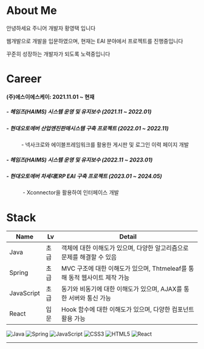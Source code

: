 # About Me

안녕하세요 주니어 개발자 황영택 입니다


웹개발으로 개발을 입문하였으며, 현재는 EAI 분야에서 프로젝트를 진행중입니다


꾸준히 성장하는 개발자가 되도록 노력중입니다

# Career
#### (주)에스이에스케이: 2021.11.01 ~ 현재 </br>
##### - 헤임즈(HAIMS) 시스템 운영 및 유지보수 (2021.11 ~ 2022.01) 


##### - 현대오토에버 산업엔진판매시스템 구축 프로젝트 (2022.01 ~ 2022.11)

  &nbsp;&nbsp;&nbsp;&nbsp;&nbsp;&nbsp;&nbsp;&nbsp;&nbsp;&nbsp;- 넥사크로와 에이블프레임워크를 활용한 게시판 및 로그인 이력 페이지 개발


##### - 헤임즈(HAIMS) 시스템 운영 및 유지보수 (2022.11 ~ 2023.01)


##### - 현대오토에버 차세대ERP EAI 구축 프로젝트 (2023.01 ~ 2024.05)


  &nbsp;&nbsp;&nbsp;&nbsp;&nbsp;&nbsp;&nbsp;&nbsp;&nbsp;&nbsp; - Xconnector을 활용하여 인터페이스 개발



# Stack
| Name       | Lv | Detail                                           |
|------------|----|--------------------------------------------------|
| Java       | 초급 | 객체에 대한 이해도가 있으며, 다양한 알고리즘으로 문제를 해결할 수 있음         |
| Spring     | 초급 | MVC 구조에 대한 이해도가 있으며, Thtmeleaf를 통해 동적 웹사이트 제작 가능 |
| JavaScript | 초급 | 동기와 비동기에 대한 이해도가 있으며, AJAX를 통한 서버와 통신 가능         |
| React      | 입문 | Hook 함수에 대한 이해도가 있으며, 다양한 컴포넌트 활용 가능             |

![Java](https://img.shields.io/badge/java-%23ED8B00.svg?style=for-the-badge&logo=java&logoColor=white)
![Spring](https://img.shields.io/badge/spring-%236DB33F.svg?style=for-the-badge&logo=spring&logoColor=white)
![JavaScript](https://img.shields.io/badge/javascript-%23323330.svg?style=for-the-badge&logo=javascript&logoColor=%23F7DF1E)
![CSS3](https://img.shields.io/badge/css3-%231572B6.svg?style=for-the-badge&logo=css3&logoColor=white)
![HTML5](https://img.shields.io/badge/html5-%23E34F26.svg?style=for-the-badge&logo=html5&logoColor=white)
![React](https://img.shields.io/badge/react-%2320232a.svg?style=for-the-badge&logo=react&)    

<!--
# Markdown Badges

![youngtaek724's GitHub stats](https://github-readme-stats.vercel.app/api?username=youngtaek724&theme=dark&show_icons=true)  

[![Solved.ac Profile](http://mazassumnida.wtf/api/v2/generate_badge?boj=windyvillage)](https://solved.ac/windyvillage/)
-->


<hr>

